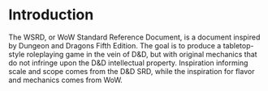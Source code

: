 # Introduction

The WSRD, or WoW Standard Reference Document, is a document inspired by Dungeon and Dragons Fifth Edition. The goal is to produce a tabletop-style roleplaying game in the vein of D&D, but with original mechanics that do not infringe upon the D&D intellectual property. Inspiration informing scale and scope comes from the D&D SRD, while the inspiration for flavor and mechanics comes from WoW.


